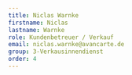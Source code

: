 ```yaml
---
title: Niclas Warnke
firstname: Niclas
lastname: Warnke
role: Kundenbetreuer / Verkauf
email: niclas.warnke@avancarte.de
group: 3-Verkausinnendienst
order: 4
---
```

